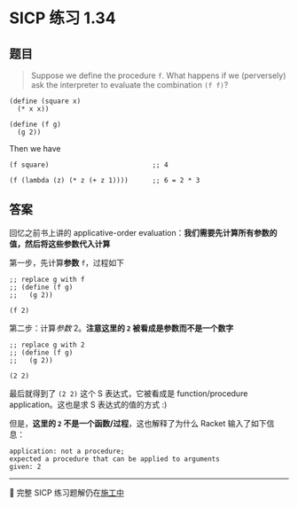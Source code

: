 # SICP 练习 1.34


## 题目
> Suppose we define the procedure `f`. What happens if we (perversely) ask the interpreter to evaluate the combination `(f f)`?
```racket
(define (square x)
  (* x x))

(define (f g)
  (g 2))
```
Then we have

```racket
(f square)                          ;; 4

(f (lambda (z) (* z (+ z 1))))      ;; 6 = 2 * 3
```


## 答案

回忆之前书上讲的 applicative-order evaluation：**我们需要先计算所有参数的值，然后将这些参数代入计算**

第一步，先计算**参数** `f`，过程如下
```racket
;; replace g with f
;; (define (f g)
;;   (g 2))

(f 2)
```
第二步：计算*参数* 2。**注意这里的 `2` 被看成是参数而不是一个数字**
```racket
;; replace g with 2
;; (define (f g)
;;   (g 2))

(2 2)
```

最后就得到了 `(2 2)` 这个 S 表达式，它被看成是 function/procedure application。这也是求 S 表达式的值的方式 :)

但是，**这里的 `2` 不是一个函数/过程**，这也解释了为什么 Racket 输入了如下信息：
```
application: not a procedure;
expected a procedure that can be applied to arguments
given: 2

```
---

🚧 完整 SICP 练习题解仍在[施工中](https://github.com/MartinLwx/SICP-Exercise-in-Racket)


